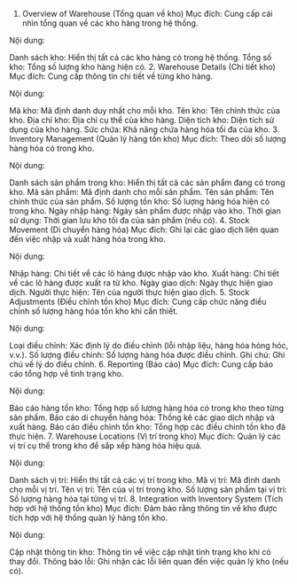 1. Overview of Warehouse (Tổng quan về kho)
Mục đích: Cung cấp cái nhìn tổng quan về các kho hàng trong hệ thống.

Nội dung:

Danh sách kho: Hiển thị tất cả các kho hàng có trong hệ thống.
Tổng số kho: Tổng số lượng kho hàng hiện có.
2. Warehouse Details (Chi tiết kho)
Mục đích: Cung cấp thông tin chi tiết về từng kho hàng.

Nội dung:

Mã kho: Mã định danh duy nhất cho mỗi kho.
Tên kho: Tên chính thức của kho.
Địa chỉ kho: Địa chỉ cụ thể của kho hàng.
Diện tích kho: Diện tích sử dụng của kho hàng.
Sức chứa: Khả năng chứa hàng hóa tối đa của kho.
3. Inventory Management (Quản lý hàng tồn kho)
Mục đích: Theo dõi số lượng hàng hóa có trong kho.

Nội dung:

Danh sách sản phẩm trong kho: Hiển thị tất cả các sản phẩm đang có trong kho.
Mã sản phẩm: Mã định danh cho mỗi sản phẩm.
Tên sản phẩm: Tên chính thức của sản phẩm.
Số lượng tồn kho: Số lượng hàng hóa hiện có trong kho.
Ngày nhập hàng: Ngày sản phẩm được nhập vào kho.
Thời gian sử dụng: Thời gian lưu kho tối đa của sản phẩm (nếu có).
4. Stock Movement (Di chuyển hàng hóa)
Mục đích: Ghi lại các giao dịch liên quan đến việc nhập và xuất hàng hóa trong kho.

Nội dung:

Nhập hàng: Chi tiết về các lô hàng được nhập vào kho.
Xuất hàng: Chi tiết về các lô hàng được xuất ra từ kho.
Ngày giao dịch: Ngày thực hiện giao dịch.
Người thực hiện: Tên của người thực hiện giao dịch.
5. Stock Adjustments (Điều chỉnh tồn kho)
Mục đích: Cung cấp chức năng điều chỉnh số lượng hàng hóa tồn kho khi cần thiết.

Nội dung:

Loại điều chỉnh: Xác định lý do điều chỉnh (lỗi nhập liệu, hàng hóa hỏng hóc, v.v.).
Số lượng điều chỉnh: Số lượng hàng hóa được điều chỉnh.
Ghi chú: Ghi chú về lý do điều chỉnh.
6. Reporting (Báo cáo)
Mục đích: Cung cấp báo cáo tổng hợp về tình trạng kho.

Nội dung:

Báo cáo hàng tồn kho: Tổng hợp số lượng hàng hóa có trong kho theo từng sản phẩm.
Báo cáo di chuyển hàng hóa: Thống kê các giao dịch nhập và xuất hàng.
Báo cáo điều chỉnh tồn kho: Tổng hợp các điều chỉnh tồn kho đã thực hiện.
7. Warehouse Locations (Vị trí trong kho)
Mục đích: Quản lý các vị trí cụ thể trong kho để sắp xếp hàng hóa hiệu quả.

Nội dung:

Danh sách vị trí: Hiển thị tất cả các vị trí trong kho.
Mã vị trí: Mã định danh cho mỗi vị trí.
Tên vị trí: Tên của vị trí trong kho.
Số lượng sản phẩm tại vị trí: Số lượng hàng hóa tại từng vị trí.
8. Integration with Inventory System (Tích hợp với hệ thống tồn kho)
Mục đích: Đảm bảo rằng thông tin về kho được tích hợp với hệ thống quản lý hàng tồn kho.

Nội dung:

Cập nhật thông tin kho: Thông tin về việc cập nhật tình trạng kho khi có thay đổi.
Thông báo lỗi: Ghi nhận các lỗi liên quan đến việc quản lý kho (nếu có).
